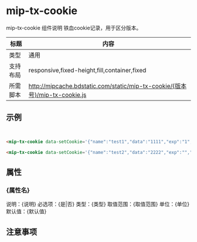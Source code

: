 # mip-tx-cookie

mip-tx-cookie 组件说明  铁血cookie记录，用于区分版本。

标题|内容
----|----
类型|通用
支持布局|responsive,fixed-height,fill,container,fixed
所需脚本|http://mipcache.bdstatic.com/static/mip-tx-cookie/{版本号}/mip-tx-cookie.js

## 示例

 
```html


<mip-tx-cookie data-setCookie='{"name":"test1","data":"1111","exp":"1","path":"/","dm":"tiexue.net"}'></mip-tx-cookie>

<mip-tx-cookie data-setCookie='{"name":"test2","data":"2222","exp":"","path":"/","dm":"tiexue.net"}'></mip-tx-cookie>

```

## 属性

### {属性名}

说明：{说明}
必选项：{是|否}
类型：{类型}
取值范围：{取值范围}
单位：{单位}
默认值：{默认值}

## 注意事项

